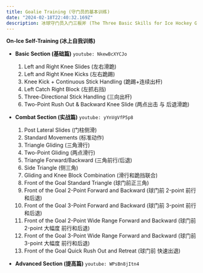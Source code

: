 ```yaml
---
title: Goalie Training (守门员的基本训练)
date: "2024-02-18T22:40:32.169Z"
description: 冰球守门员入门三板斧 (The Three Basic Skills for Ice Hockey Goalie Beginners)
---
```

**On-Ice Self-Training (冰上自我训练)**

- **Basic Section (基础篇)**
  `youtube: NkewBcXYCJo`
    1. Left and Right Knee Slides (左右滑跪)
    2. Left and Right Knee Kicks (左右跪踢)
    3. Knee Kick + Continuous Stick Handling (跪踢+连续出杆)
    4. Left Catch Right Block (左抓右挡)
    5. Three-Directional Stick Handling (三向出杆)
    6. Two-Point Rush Out & Backward Knee Slide (两点出击 与 后退滑跪)

- **Combat Section (实战篇)**
  `youtube: yYnVgVfP5p8`
    1. Post Lateral Slides (门柱侧滑)
    2. Standard Movements (标准动作)
    3. Triangle Gliding (三角滑行)
    4. Two-Point Gliding (两点滑行)
    5. Triangle Forward/Backward (三角前行/后退)
    6. Side Triangle (侧三角)
    7. Gliding and Knee Block Combination (滑行和跪挡联合)
    8. Front of the Goal Standard Triangle (球门前正三角)
    9. Front of the Goal 2-Point Forward and Backward (球门前 2-point 前行和后退)
    10. Front of the Goal 3-Point Forward and Backward (球门前 3-point 前行和后退)
    11. Front of the Goal 2-Point Wide Range Forward and Backward (球门前 2-point 大幅度 前行和后退)
    12. Front of the Goal 3-Point Wide Range Forward and Backward (球门前 3-point 大幅度 前行和后退)
    13. Front of the Goal Quick Rush Out and Retreat (球门前 快速出退)

- **Advanced Section (提高篇)**
  `youtube: WPsBn8jItn4`